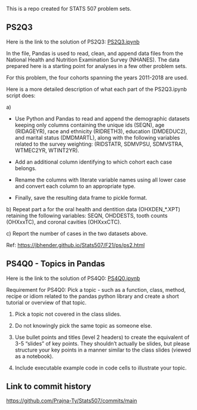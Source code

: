 This is a repo created for STATS 507 problem sets.

## PS2Q3

Here is the link to the solution of PS2Q3: [PS2Q3.ipynb](./PS2Q3.ipynb)

In the file, Pandas is used to read, clean, and append data files from the National Health and Nutrition Examination Survey (NHANES).
The data prepared here is a starting point for analyses in a few other problem sets.

For this problem, the four cohorts spanning the years 2011-2018 are used.

Here is a more detailed description of what each part of the PS2Q3.ipynb script does:

a)
- Use Python and Pandas to read and append the demographic datasets keeping only columns containing the unique ids (SEQN), age (RIDAGEYR), race and ethnicity (RIDRETH3), education (DMDEDUC2), and marital status (DMDMARTL), along with the following variables related to the survey weighting: (RIDSTATR, SDMVPSU, SDMVSTRA, WTMEC2YR, WTINT2YR).

- Add an additional column identifying to which cohort each case belongs.

- Rename the columns with literate variable names using all lower case and convert each column to an appropriate type.

- Finally, save the resulting data frame to pickle format.

b) Repeat part a for the oral health and dentition data (OHXDEN_*.XPT) retaining the following variables: SEQN, OHDDESTS, tooth counts (OHXxxTC), and coronal cavities (OHXxxCTC).

c) Report the number of cases in the two datasets above.

Ref: https://jbhender.github.io/Stats507/F21/ps/ps2.html

## PS4Q0 - Topics in Pandas

Here is the link to the solution of PS4Q0: [PS4Q0.ipynb](./PS4Q0.ipynb)

Requirement for PS4Q0: Pick a topic - such as a function, class, method,
recipe or idiom related to the pandas python library
and create a short tutorial or overview of that topic. 

1. Pick a topic not covered in the class slides.

2. Do not knowingly pick the same topic as someone else.

3. Use bullet points and titles (level 2 headers)
to create the equivalent of 3-5 “slides” of key points.
They shouldn’t actually be slides,
but please structure your key points
in a manner similar to the class slides
(viewed as a notebook).

4. Include executable example code in code cells
to illustrate your topic.

## Link to commit history
https://github.com/Prajna-Ty/Stats507/commits/main

